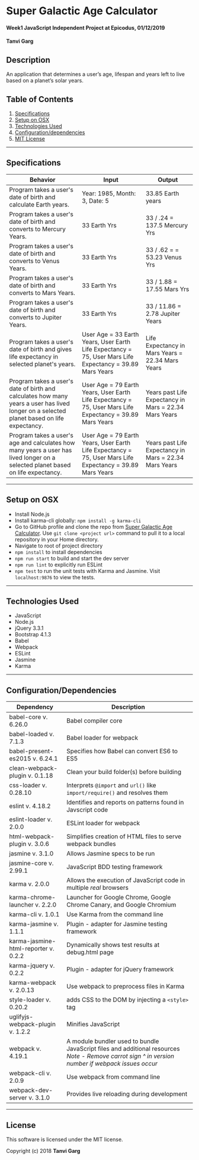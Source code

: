 # **Super Galactic Age Calculator**
####  Week1 JavaScript Independent Project at Epicodus, 01/12/2019
#### Tanvi Garg   

## Description
An application that determines a user’s age, lifespan and years left to live based on a planet’s solar years.

## Table of Contents
  1. [Specifications](#specs-work)
  2. [Setup on OSX](#setup)
  2. [Technologies Used](#Tech-used)
  3. [Configuration/dependencies](#config-dep)
  4. [MIT License](#mit-lic)

  ---
## Specifications <a name="specs-work"></a>

| Behavior | Input | Output |
|----------|-------|--------|
|  Program takes a user's date of birth and calculate Earth years.| Year: 1985, Month: 3, Date: 5 | 33.85 Earth years
|  Program takes a user's date of birth and converts to Mercury Years.| 33 Earth Yrs | 33 / .24 = 137.5 Mercury Yrs
| Program takes a user's date of birth and converts to Venus Years. | 33 Earth Yrs | 33 / .62 = = 53.23 Venus Yrs |
| Program takes a user's date of birth and converts to Mars Years. |  33 Earth Yrs  | 33 / 1.88 = 17.55 Mars Yrs |
| Program takes a user's date of birth and converts to Jupiter Years. |  33 Earth Yrs  | 33 / 11.86 = 2.78 Jupiter Years |
| Program takes a user's date of birth and gives life expectancy in selected planet's years. |  User Age = 33 Earth Years, User Earth Life Expectancy = 75, User Mars Life Expectancy = 39.89 Mars Years   | Life Expectancy in Mars Years = 22.34 Mars Years |
| Program takes a user's date of birth and calculates how many years a user has lived longer on a selected planet based on life expectancy. |  User Age = 79 Earth Years, User Earth Life Expectancy = 75, User Mars Life Expectancy = 39.89 Mars Years   | Years past Life Expectancy in Mars = 22.34 Mars Years |
| Program takes a user's age and calculates how many years a user has lived longer on a selected planet based on life expectancy. |  User Age = 79 Earth Years, User Earth Life Expectancy = 75, User Mars Life Expectancy = 39.89 Mars Years   | Years past Life Expectancy in Mars = 22.34 Mars Years |
 ---
## Setup on OSX <a name="setup"></a>

* Install Node.js
* Install karma-cli globally: `npm install -g karma-cli`
* Go to GitHub profile and clone the repo from [Super Galactic Age Calculator](https://github.com/TanviCodeLife/galactic-age-calculator-JS.git). Use `git clone <project url>` command to pull it to a local repository in your Home directory.
*  Navigate to root of project directory
* `npm install` to install dependencies
* `npm run start` to build and start the dev server
* `npm run lint` to explicitly run ESLint
* `npm test` to run the unit tests with Karma and Jasmine. Visit `localhost:9876` to view the tests.

 ---
## Technologies Used <a name="Tech-used"></a>

* JavaScript
* Node.js
* jQuery 3.3.1
* Bootstrap 4.1.3
* Babel
* Webpack
* ESLint
* Jasmine
* Karma

---
## Configuration/Dependencies <a name="config-dep"></a>

  | Dependency                           | Description                                                                |
  | ------------------------------------ | -------------------------------------------------------------------------- |
  | babel-core v. 6.26.0                 | Babel compiler core                                                        |
  | babel-loaded v. 7.1.3                | Babel loader for webpack                                                   |
  | babel-present-es2015 v. 6.24.1       | Specifies how Babel can convert ES6 to ES5                                 |
  | clean-webpack-plugin v. 0.1.18       | Clean your build folder(s) before building                                 |
  | css-loader v. 0.28.10                | Interprets `@import` and `url()` like `import/require()` and resolves them |
  | eslint v. 4.18.2                     | Identifies and reports on patterns found in Javscript code                 |
  | eslint-loader v. 2.0.0               | ESLint loader for webpack                                                  |
  | html-webpack-plugin v. 3.0.6         | Simplifies creation of HTML files to serve webpack bundles                 |
  | jasmine v. 3.1.0                     | Allows Jasmine specs to be run                                             |
  | jasmine-core v. 2.99.1               | JavaScript BDD testing framework                                           |
  | karma v. 2.0.0                       | Allows the execution of JavaScript code in multiple *real* browsers        |
  | karma-chrome-launcher v. 2.2.0       | Launcher for Google Chrome, Google Chrome Canary, and Google Chromium      |
  | karma-cli v. 1.0.1                   | Use Karma from the command line                                            |
  | karma-jasmine v. 1.1.1               | Plugin - adapter for Jasmine testing framework                             |
  | karma-jasmine-html-reporter v. 0.2.2 | Dynamically shows test results at debug.html page                          |
  | karma-jquery v. 0.2.2                | Plugin - adapter for jQuery framework                                      |
  | karma-webpack v. 2.0.13              | Use webpack to preprocess files in Karma                                   |
  | style-loader v. 0.20.2               | adds CSS to the DOM by injecting a `<style>` tag                           |
  | uglifyjs-webpack-plugin v. 1.2.2     | Minifies JavaScript                                                        |
  | webpack v. 4.19.1                     | A module bundler used to bundle JavaScript files and additional resources   *Note - Remove carrot sign ^ in version number if webpack issues occur* |
  | webpack-cli v. 2.0.9                 | Use webpack from command line                                              |
  | webpack-dev-server v. 3.1.0          | Provides live reloading during development                                 |

---
## License <a name="mit-lic"></a>

This software is licensed under the MIT license.

Copyright (c) 2018 **Tanvi Garg**
